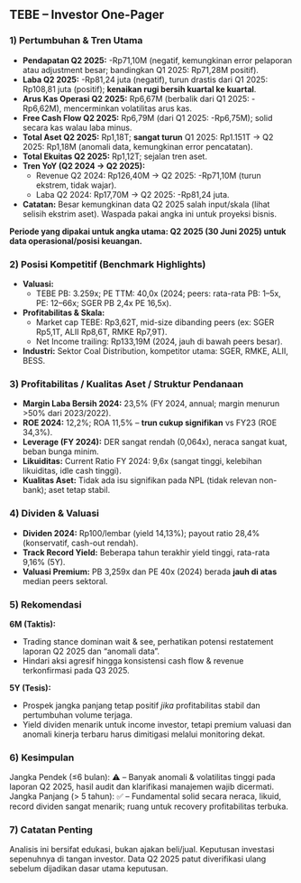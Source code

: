 ## TEBE – Investor One-Pager

### 1) Pertumbuhan & Tren Utama
- **Pendapatan Q2 2025:** -Rp71,10M (negatif, kemungkinan error pelaporan atau adjustment besar; bandingkan Q1 2025: Rp71,28M positif).
- **Laba Q2 2025:** -Rp81,24 juta (negatif), turun drastis dari Q1 2025: Rp108,81 juta (positif); **kenaikan rugi bersih kuartal ke kuartal**.
- **Arus Kas Operasi Q2 2025:** Rp6,67M (berbalik dari Q1 2025: -Rp6,62M), mencerminkan volatilitas arus kas.
- **Free Cash Flow Q2 2025:** Rp6,79M (dari Q1 2025: -Rp6,75M); solid secara kas walau laba minus.
- **Total Aset Q2 2025:** Rp1,18T; **sangat turun** Q1 2025: Rp1.151T → Q2 2025: Rp1,18M (anomali data, kemungkinan error pencatatan).
- **Total Ekuitas Q2 2025:** Rp1,12T; sejalan tren aset.
- **Tren YoY (Q2 2024 → Q2 2025):**
    - Revenue Q2 2024: Rp126,40M → Q2 2025: -Rp71,10M (turun ekstrem, tidak wajar).
    - Laba Q2 2024: Rp17,70M → Q2 2025: -Rp81,24 juta.
- **Catatan:** Besar kemungkinan data Q2 2025 salah input/skala (lihat selisih ekstrim aset). Waspada pakai angka ini untuk proyeksi bisnis.
  
**Periode yang dipakai untuk angka utama: Q2 2025 (30 Juni 2025) untuk data operasional/posisi keuangan.**

### 2) Posisi Kompetitif (Benchmark Highlights)
- **Valuasi:** 
    - TEBE PB: 3.259x; PE TTM: 40,0x (2024; peers: rata-rata PB: 1–5x, PE: 12–66x; SGER PB 2,4x PE 16,5x).
- **Profitabilitas & Skala:**
    - Market cap TEBE: Rp3,62T, mid-size dibanding peers (ex: SGER Rp5,1T, ALII Rp8,6T, RMKE Rp7,9T).
    - Net Income trailing: Rp133,19M (2024, jauh di bawah peers besar).
- **Industri:** Sektor Coal Distribution, kompetitor utama: SGER, RMKE, ALII, BESS.

### 3) Profitabilitas / Kualitas Aset / Struktur Pendanaan
- **Margin Laba Bersih 2024:** 23,5% (FY 2024, annual; margin menurun >50% dari 2023/2022).
- **ROE 2024:** 12,2%; ROA 11,5% – **trun cukup signifikan** vs FY23 (ROE 34,3%).
- **Leverage (FY 2024):** DER sangat rendah (0,064x), neraca sangat kuat, beban bunga minim.
- **Likuiditas:** Current Ratio FY 2024: 9,6x (sangat tinggi, kelebihan likuiditas, idle cash tinggi).
- **Kualitas Aset:** Tidak ada isu signifikan pada NPL (tidak relevan non-bank); aset tetap stabil.

### 4) Dividen & Valuasi
- **Dividen 2024:** Rp100/lembar (yield 14,13%); payout ratio 28,4% (konservatif, cash-out rendah).
- **Track Record Yield:** Beberapa tahun terakhir yield tinggi, rata-rata 9,16% (5Y).
- **Valuasi Premium:** PB 3,259x dan PE 40x (2024) berada **jauh di atas** median peers sektoral.

### 5) Rekomendasi
**6M (Taktis):**  
- Trading stance dominan wait & see, perhatikan potensi restatement laporan Q2 2025 dan “anomali data”.
- Hindari aksi agresif hingga konsistensi cash flow & revenue terkonfirmasi pada Q3 2025.

**5Y (Tesis):**  
- Prospek jangka panjang tetap positif *jika* profitabilitas stabil dan pertumbuhan volume terjaga.
- Yield dividen menarik untuk income investor, tetapi premium valuasi dan anomali kinerja terbaru harus dimitigasi melalui monitoring dekat.

### 6) Kesimpulan
Jangka Pendek (≤6 bulan): ⚠️ – Banyak anomali & volatilitas tinggi pada laporan Q2 2025, hasil audit dan klarifikasi manajemen wajib dicermati.  
Jangka Panjang (> 5 tahun): ✅ – Fundamental solid secara neraca, likuid, record dividen sangat menarik; ruang untuk recovery profitabilitas terbuka.

### 7) Catatan Penting
Analisis ini bersifat edukasi, bukan ajakan beli/jual. Keputusan investasi sepenuhnya di tangan investor. Data Q2 2025 patut diverifikasi ulang sebelum dijadikan dasar utama keputusan.